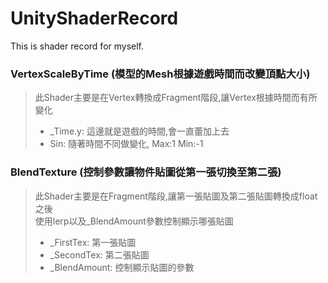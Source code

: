 # UnityShaderRecord
This is shader record for myself.

### VertexScaleByTime (模型的Mesh根據遊戲時間而改變頂點大小) <br />

> 此Shader主要是在Vertex轉換成Fragment階段,讓Vertex根據時間而有所變化<br />
> * _Time.y: 這邊就是遊戲的時間,會一直蕾加上去<br />
> * Sin: 隨著時間不同做變化, Max:1  Min:-1<br />

### BlendTexture (控制參數讓物件貼圖從第一張切換至第二張) <br />

> 此Shader主要是在Fragment階段,讓第一張貼圖及第二張貼圖轉換成float之後<br />
> 使用lerp以及_BlendAmount參數控制顯示哪張貼圖<br />
> * _FirstTex: 第一張貼圖<br />
> * _SecondTex: 第二張貼圖<br />
> * _BlendAmount: 控制顯示貼圖的參數<br />
